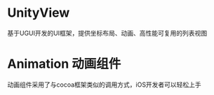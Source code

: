 # UnityView
基于UGUI开发的UI框架，提供坐标布局、动画、高性能可复用的列表视图
# Animation 动画组件
动画组件采用了与cocoa框架类似的调用方式，iOS开发者可以轻松上手
